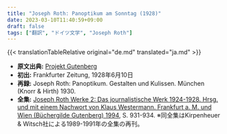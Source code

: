 ```yaml
---
title: "Joseph Roth: Panoptikum am Sonntag (1928)"
date: 2023-03-10T11:40:59+09:00
draft: false
tags: ["翻訳", "ドイツ文学", "Joseph Roth"]
---
```


{{< translationTableRelative original="de.md" translated="ja.md" >}}

- **原文出典:** [Projekt Gutenberg](https://www.projekt-gutenberg.org/roth/panoptik/chap001.html)  
- **初出:** Frankfurter Zeitung, 1928年6月10日  
- **再録:** Joseph Roth: Panoptikum. Gestalten und Kulissen. München (Knorr & Hirth) 1930.  
- **全集:** [Joseph Roth Werke 2: Das journalistische Werk 1924-1928. Hrsg. und mit einem Nachwort von Klaus Westermann. Frankfurt a. M. und Wien (Büchergilde Gutenberg) 1994](https://archive.org/details/JosephRothWerke2), S. 931-934. ※同全集はKirpenheuer & Witsch社による1989-1991年の全集の再刊。
